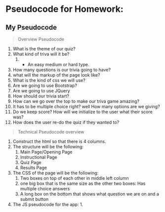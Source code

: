 # Pseudocode for Homework:

## My Pseudocode

> Overview Pseudocode

1. What is the theme of our quiz?
2. What kind of triva will it be?
   1. - An easy medium or hard type. 
3. How many questions is our trivia going to have?
4. what will the markup of the page look like?
5. What is the kind of css we will use?
6. Are we going to use Bootstrap?
7. Are we going to use JQuery
8. How should our trivia start?
9.  How can we go over the top to make our triva game amazing?
10. It has to be multiple choice right? well How many options are we giving?
11. Do we keep score? How will we initialize to the user what their score was?
12. How does the user re-do the quiz if they wanted to? 


> Technical Pseudocode overview

1. Construct the html so that there is 4 columns. 
2. The structure will be the following:
   1. Main Page/Opening Page
   2. Instructional Page
   3. Quiz Page
   4. Results Page
3. The CSS of the page will be the following:
   1. Two boxes on top of each other in middle left column
   2. one big box that is the same size as the other two boxes: Has multiple choice answers
   3. A long box on the bottom that shows what question we are on and a submit button 
4. The JS pseudocode for the app:
   1. 

